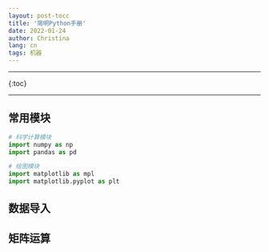 ```yaml
---
layout: post-tocc
title: '简明Python手册'
date: 2022-01-24
author: Christina
lang: cn
tags: 机器
---
```


---

{:toc}

------
## 常用模块

```python
# 科学计算模块
import numpy as np
import pandas as pd

# 绘图模块
import matplotlib as mpl
import matplotlib.pyplot as plt
```

## 数据导入

## 矩阵运算
